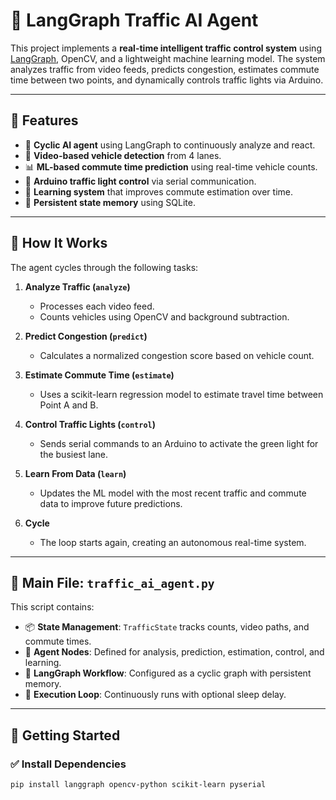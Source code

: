 # 🚦 LangGraph Traffic AI Agent

This project implements a **real-time intelligent traffic control system** using [LangGraph](https://github.com/langchain-ai/langgraph), OpenCV, and a lightweight machine learning model. The system analyzes traffic from video feeds, predicts congestion, estimates commute time between two points, and dynamically controls traffic lights via Arduino.

---

## 📌 Features

- 🔁 **Cyclic AI agent** using LangGraph to continuously analyze and react.
- 🎥 **Video-based vehicle detection** from 4 lanes.
- 📊 **ML-based commute time prediction** using real-time vehicle counts.
- 🤖 **Arduino traffic light control** via serial communication.
- 🧠 **Learning system** that improves commute estimation over time.
- 💾 **Persistent state memory** using SQLite.

---

## 🧠 How It Works

The agent cycles through the following tasks:

1. **Analyze Traffic (`analyze`)**
   - Processes each video feed.
   - Counts vehicles using OpenCV and background subtraction.

2. **Predict Congestion (`predict`)**
   - Calculates a normalized congestion score based on vehicle count.

3. **Estimate Commute Time (`estimate`)**
   - Uses a scikit-learn regression model to estimate travel time between Point A and B.

4. **Control Traffic Lights (`control`)**
   - Sends serial commands to an Arduino to activate the green light for the busiest lane.

5. **Learn From Data (`learn`)**
   - Updates the ML model with the most recent traffic and commute data to improve future predictions.

6. **Cycle**
   - The loop starts again, creating an autonomous real-time system.

---

## 📁 Main File: `traffic_ai_agent.py`

This script contains:

- 📦 **State Management**: `TrafficState` tracks counts, video paths, and commute times.
- 🧠 **Agent Nodes**: Defined for analysis, prediction, estimation, control, and learning.
- 🔄 **LangGraph Workflow**: Configured as a cyclic graph with persistent memory.
- 🔌 **Execution Loop**: Continuously runs with optional sleep delay.

---

## 🚀 Getting Started

### ✅ Install Dependencies

```bash
pip install langgraph opencv-python scikit-learn pyserial
